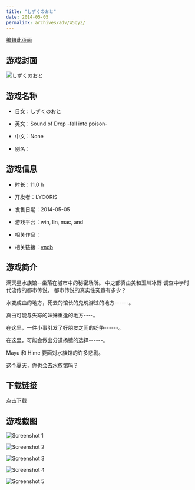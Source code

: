```yaml
---
title: "しずくのおと"
date: 2014-05-05
permalink: archives/adv/45qyz/
---
```

[编辑此页面](https://github.com/ACG-3/ADV3-source/blob/main/source/_posts/%E3%81%97%E3%81%9A%E3%81%8F%E3%81%AE%E3%81%8A%E3%81%A8.md)

## 游戏封面

![しずくのおと](https://pan.timero.xyz/d/onedrive/img_lib_001/%E3%81%97%E3%81%9A%E3%81%8F%E3%81%AE%E3%81%8A%E3%81%A8_cover.avif)


## 游戏名称

- 日文：しずくのおと
- 英文：Sound of Drop -fall into poison-
- 中文：None

- 别名：


## 游戏信息

- 时长：11.0 h
- 开发者：LYCORIS
- 发售日期：2014-05-05
- 游戏平台：win, lin, mac, and
- 相关作品：

- 相关链接：[vndb](https://vndb.org/v15940)


## 游戏简介

满天星水族馆--坐落在城市中的秘密场所。
中之部真由美和玉川冰野
调查中学时代流传的都市传说。
都市传说的真实性究竟有多少？

水变成血的地方，死去的馆长的鬼魂游过的地方------。

真由可能与失踪的妹妹重逢的地方----。

在这里，一件小事引发了好朋友之间的纷争------。

在这里，可能会做出分道扬镳的选择------。

Mayu 和 Hime 要面对水族馆的许多悲剧。

这个夏天，你也会去水族馆吗？




## 下载链接

[点击下载](https://pan.timero.xyz/onedrive/adv_lib_001/%E3%81%97%E3%81%9A%E3%81%8F%E3%81%AE%E3%81%8A%E3%81%A8)


## 游戏截图


![Screenshot 1](https://pan.timero.xyz/d/onedrive/img_lib_001/%E3%81%97%E3%81%9A%E3%81%8F%E3%81%AE%E3%81%8A%E3%81%A8_Screenshot_1.avif)

![Screenshot 2](https://pan.timero.xyz/d/onedrive/img_lib_001/%E3%81%97%E3%81%9A%E3%81%8F%E3%81%AE%E3%81%8A%E3%81%A8_Screenshot_2.avif)

![Screenshot 3](https://pan.timero.xyz/d/onedrive/img_lib_001/%E3%81%97%E3%81%9A%E3%81%8F%E3%81%AE%E3%81%8A%E3%81%A8_Screenshot_3.avif)

![Screenshot 4](https://pan.timero.xyz/d/onedrive/img_lib_001/%E3%81%97%E3%81%9A%E3%81%8F%E3%81%AE%E3%81%8A%E3%81%A8_Screenshot_4.avif)

![Screenshot 5](https://pan.timero.xyz/d/onedrive/img_lib_001/%E3%81%97%E3%81%9A%E3%81%8F%E3%81%AE%E3%81%8A%E3%81%A8_Screenshot_5.avif)

